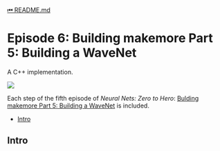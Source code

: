 [⏮ README.md](README.md)

# Episode 6: Building makemore Part 5: Building a WaveNet

A C++ implementation.

![](https://i.ytimg.com/vi/t3YJ5hKiMQ0/hqdefault.jpg)

Each step of the fifth episode of *Neural Nets: Zero to Hero*:
[Bulding makemore Part 5: Building a WaveNet](https://youtu.be/t3YJ5hKiMQ0)
is included.

 * [Intro](#intro)


## Intro
